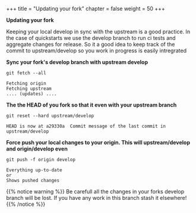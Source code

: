+++
title = "Updating your fork"
chapter = false
weight = 50
+++


**Updating your fork**

Keeping your local develop in sync with the upstream is a good practice. In the case of quickstarts we use the develop branch to run ci tests and aggregate changes for release. So it a good idea to keep track of the commit to upstream/develop so you work in progress is easily intregrated

**Sync your fork's develop branch with upstream develop**

`git fetch --all`

    Fetching origin
    Fetching upstream
    .... (updates) ....

**The the HEAD of you fork so that it even with your upstream branch**

`git reset --hard upstream/develop`

    HEAD is now at a29330a  Commit message of the last commit in upstream/develop

**Force push your local changes to your origin. This will upstream/develop and origin/develop even**

`git push -f origin develop`

    Everything up-to-date
    or
    Shows pushed changes

{{% notice warning %}}
Be carefull all the changes in your forks develop branch will be lost. If you have any work in this branch stash it elsewhere!
{{% /notice %}}

